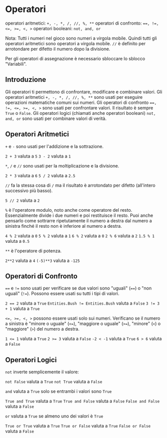# Operatori
operatori aritmetici: `+, -, *, /, //, %, **`
operatori di confronto: `==, !=, <=, >=, <, >`
operatori booleani: `not, and, or`

Nota: Tutti i numeri nel gioco sono numeri a virgola mobile. Quindi tutti gli operatori aritmetici sono operatori a virgola mobile.
`//` è definito per arrotondare per difetto il numero dopo la divisione.

Per gli operatori di assegnazione è necessario sbloccare lo sblocco "Variabili".

## Introduzione
Gli operatori ti permettono di confrontare, modificare e combinare valori.
Gli operatori aritmetici `+, -, *, /, //, %, **` sono usati per eseguire operazioni matematiche comuni sui numeri.
Gli operatori di confronto `==, !=, <=, >=, <, >` sono usati per confrontare valori. Il risultato è sempre `True` o `False`.
Gli operatori logici (chiamati anche operatori booleani) `not, and, or` sono usati per combinare valori di verità.

## Operatori Aritmetici
`+` e `-` sono usati per l'addizione e la sottrazione.

`2 + 3` valuta a `5`
`3 - 2` valuta a `1`

`*`, `/` e `//` sono usati per la moltiplicazione e la divisione.

`2 * 3` valuta a `6`
`5 / 2` valuta a `2.5`

`//` fa la stessa cosa di `/` ma il risultato è arrotondato per difetto (all'intero successivo più basso).

`5 // 2` valuta a `2`

`%` è l'operatore modulo, noto anche come operatore del resto. Essenzialmente divide i due numeri e poi restituisce il resto. Puoi anche pensarlo come sottrarre ripetutamente il numero a destra dal numero a sinistra finché il resto non è inferiore al numero a destra.

`4 % 2` valuta a `0`
`5 % 2` valuta a `1`
`6 % 2` valuta a `0`
`2 % 6` valuta a `2`
`1.5 % 1` valuta a `0.5`

`**` è l'operatore di potenza.

`2**2` valuta a `4`
`(-5)**3` valuta a `-125`

## Operatori di Confronto
`==` e `!=` sono usati per verificare se due valori sono "uguali" (`==`) o "non uguali" (`!=`). Possono essere usati su tutti i tipi di valori.

`2 == 2` valuta a `True`
`Entities.Bush != Entities.Bush` valuta a `False`
`3 != 3 + 1` valuta a `True`

`<=, >=, <, >` possono essere usati solo sui numeri. Verificano se il numero a sinistra è "minore o uguale" (`<=`), "maggiore o uguale" (`>=`), "minore" (`<`) o "maggiore" (`>`) del numero a destra.

`1 <= 1` valuta a `True`
`2 >= 3` valuta a `False`
`-2 < -1` valuta a `True`
`6 > 6` valuta a `False`

## Operatori Logici
`not` inverte semplicemente il valore:

`not False` valuta a `True`
`not True` valuta a `False`

`and` valuta a `True` solo se entrambi i valori sono `True`

`True and True` valuta a `True`
`True and False` valuta a `False`
`False and False` valuta a `False`

`or` valuta a `True` se almeno uno dei valori è `True`

`True or True` valuta a `True`
`True or False` valuta a `True`
`False or False` valuta a `False`